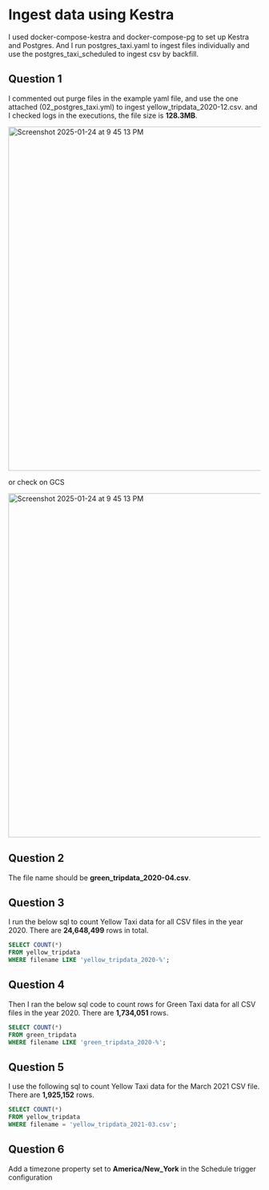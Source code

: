 # Ingest data using Kestra
I used docker-compose-kestra and docker-compose-pg to set up Kestra and Postgres. And I run postgres_taxi.yaml to ingest files individually and use the postgres_taxi_scheduled to ingest csv by backfill. 


## Question 1
I commented out purge files in the example yaml file, and use the one attached (02_postgres_taxi.yml) to ingest yellow_tripdata_2020-12.csv. 
and I checked logs in the executions, the file size is **128.3MB**. 


<img width="688" alt="Screenshot 2025-01-24 at 9 45 13 PM" src="https://github.com/user-attachments/assets/8c0be769-84bd-4371-8a88-c51128c73f3e" />

or check on GCS 

<img width="688" alt="Screenshot 2025-01-24 at 9 45 13 PM" src="https://github.com/user-attachments/assets/cb557b4b-b644-46b7-a0ac-7fb0cab79afa"  />


## Question 2 
The file name should be **green_tripdata_2020-04.csv**.


## Question 3
I run the below sql to count Yellow Taxi data for all CSV files in the year 2020.
There are **24,648,499** rows in total.

```sql
SELECT COUNT(*)
FROM yellow_tripdata
WHERE filename LIKE 'yellow_tripdata_2020-%';
```

## Question 4

Then I ran the below sql code to count rows for Green Taxi data for all CSV files in the year 2020.
There are **1,734,051** rows.

```sql
SELECT COUNT(*)
FROM green_tripdata
WHERE filename LIKE 'green_tripdata_2020-%';
```


## Question 5
I use the following sql to count Yellow Taxi data for the March 2021 CSV file.
There are **1,925,152** rows.

```sql
SELECT COUNT(*)
FROM yellow_tripdata
WHERE filename = 'yellow_tripdata_2021-03.csv';
```

## Question 6
Add a timezone property set to **America/New_York** in the Schedule trigger configuration
